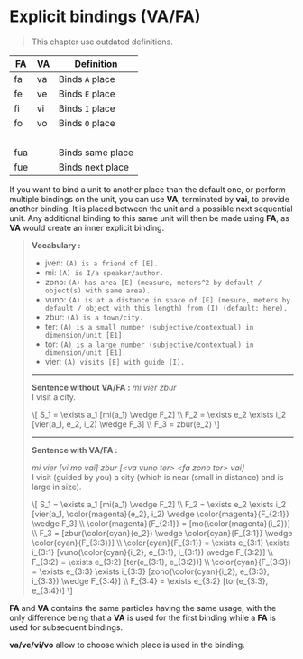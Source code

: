 # Explicit bindings (VA/FA)

> This chapter use outdated definitions.

| FA     | VA  | Definition       |
| ------ | --- | ---------------- |
| fa     | va  | Binds `A` place  |
| fe     | ve  | Binds `E` place  |
| fi     | vi  | Binds `I` place  |
| fo     | vo  | Binds `O` place  |
| &nbsp; |     |                  |
| fua    |     | Binds same place |
| fue    |     | Binds next place |

If you want to bind a unit to another place than the default one, or perform
multiple bindings on the unit, you can use **VA**, terminated by **vai**, to
provide another binding. It is placed between the unit and a possible next
sequential unit. Any additional binding to this same unit will then be made
using **FA**, as **VA** would create an inner explicit binding.

> **Vocabulary :**
>
> - jven: `(A) is a friend of [E].`
> - mi: `(A) is I/a speaker/author.`
> - zono: `(A) has area [E] (measure, meters^2 by default / object(s) with same
>   area).`
> - vuno: `(A) is at a distance in space of [E] (mesure, meters by default /
>   object with this length) from (I) (default: here).`
> - zbur: `(A) is a town/city.`
> - ter: `(A) is a small number (subjective/contextual) in dimension/unit [E1].`
> - tor: `(A) is a large number (subjective/contextual) in dimension/unit [E1].`
> - vier: `(A) visits [E] with guide (I).`
>
> -----
>
> **Sentence without VA/FA :** *mi vier zbur*  
> I visit a city.
>
> \\[
> S_1 = \exists a_1 [mi(a_1) \wedge F_2] \\\\
> F_2 = \exists e_2 \exists i_2 [vier(a_1, e_2, i_2) \wedge F_3] \\\\
> F_3 = zbur(e_2)
> \\]
>
> -----
>
> **Sentence with VA/FA :**
>
> *mi vier [vi mo vai] zbur [\<va vuno ter> \<fa zono tor> vai]*  
> I visit (guided by you) a city (which is near (small in distance) and is large
> in size).
>
> \\[
> S_1 = \exists a_1 [mi(a_1) \wedge F_2] \\\\
> F_2 = \exists e_2 \exists i_2 [vier(a_1, \color{magenta}{e_2}, i_2) \wedge
>   \color{magenta}{F_{2:1}} \wedge F_3] \\\\
> \color{magenta}{F_{2:1}} = [mo(\color{magenta}{i_2})] \\\\
> F_3 = [zbur(\color{cyan}{e_2}) \wedge \color{cyan}{F_{3:1}} \wedge
> \color{cyan}{F_{3:3}}] \\\\
> \color{cyan}{F_{3:1}} = \exists e_{3:1} \exists i_{3:1}
> [vuno(\color{cyan}{i_2}, e_{3:1}, i_{3:1}) \wedge F_{3:2}] \\\\
> F_{3:2} = \exists e_{3:2} [ter(e_{3:1}, e_{3:2})] \\\\
> \color{cyan}{F_{3:3}} = \exists e_{3:3} \exists i_{3:3}
> [zono(\color{cyan}{i_2}, e_{3:3}, i_{3:3}) \wedge F_{3:4}] \\\\
> F_{3:4} = \exists e_{3:2} [tor(e_{3:3}, e_{3:4})] 
> \\]

**FA** and **VA** contains the same particles having the same usage, with the
only difference being that a **VA** is used for the first binding while a **FA**
is used for subsequent bindings.

**va/ve/vi/vo** allow to choose which place is used in the binding.